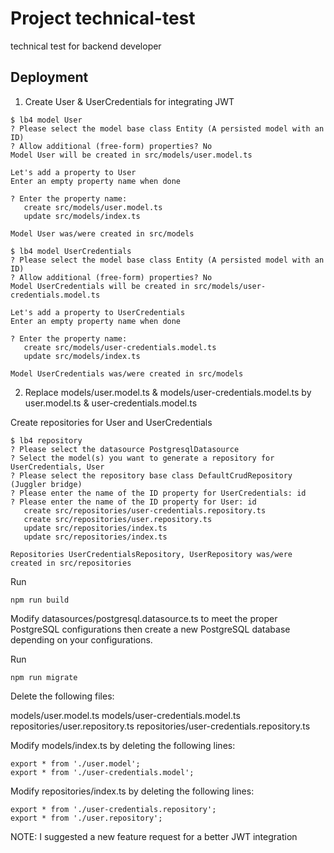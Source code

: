 
# Project technical-test

technical test for backend developer

## Deployment

1. Create User & UserCredentials for integrating JWT

```
$ lb4 model User
? Please select the model base class Entity (A persisted model with an ID)
? Allow additional (free-form) properties? No
Model User will be created in src/models/user.model.ts

Let's add a property to User
Enter an empty property name when done

? Enter the property name:
   create src/models/user.model.ts
   update src/models/index.ts

Model User was/were created in src/models
```
```
$ lb4 model UserCredentials
? Please select the model base class Entity (A persisted model with an ID)
? Allow additional (free-form) properties? No
Model UserCredentials will be created in src/models/user-credentials.model.ts

Let's add a property to UserCredentials
Enter an empty property name when done

? Enter the property name:
   create src/models/user-credentials.model.ts
   update src/models/index.ts

Model UserCredentials was/were created in src/models
```
2. Replace models/user.model.ts & models/user-credentials.model.ts by user.model.ts & user-credentials.model.ts

Create repositories for User and UserCredentials

```
$ lb4 repository
? Please select the datasource PostgresqlDatasource
? Select the model(s) you want to generate a repository for UserCredentials, User
? Please select the repository base class DefaultCrudRepository (Juggler bridge)
? Please enter the name of the ID property for UserCredentials: id
? Please enter the name of the ID property for User: id
   create src/repositories/user-credentials.repository.ts
   create src/repositories/user.repository.ts
   update src/repositories/index.ts
   update src/repositories/index.ts

Repositories UserCredentialsRepository, UserRepository was/were created in src/repositories
```
Run
```
npm run build
```

Modify datasources/postgresql.datasource.ts to meet the proper PostgreSQL configurations then create a new PostgreSQL database depending on your configurations.

Run
```
npm run migrate
```

Delete the following files:

models/user.model.ts
models/user-credentials.model.ts
repositories/user.repository.ts
repositories/user-credentials.repository.ts

Modify models/index.ts by deleting the following lines:
```
export * from './user.model';
export * from './user-credentials.model';
```
Modify repositories/index.ts by deleting the following lines:
```
export * from './user-credentials.repository';
export * from './user.repository';
```
NOTE: I suggested a new feature request for a better JWT integration

